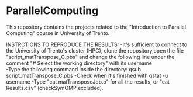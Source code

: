 # ParallelComputing
This repository contains the projects related to the "Introduction to Parallel Computing" course in University of Trento.

INSTRCTIONS TO REPRODUCE THE RESULTS:
-It's sufficient to connect to the University of Trento's cluster (HPC), clone the repository,open the file "script_matTranspose_C.pbs" and change the following line under the comment "# Select the working directory" with its username  
-Type the following command inside the directory: qsub script_matTranspose_C.pbs
-Check when it's finished with qstat -u username
-Type "cat matTransposeJob.o" for all the results, or "cat Results.csv" (checkSymOMP excluded).
